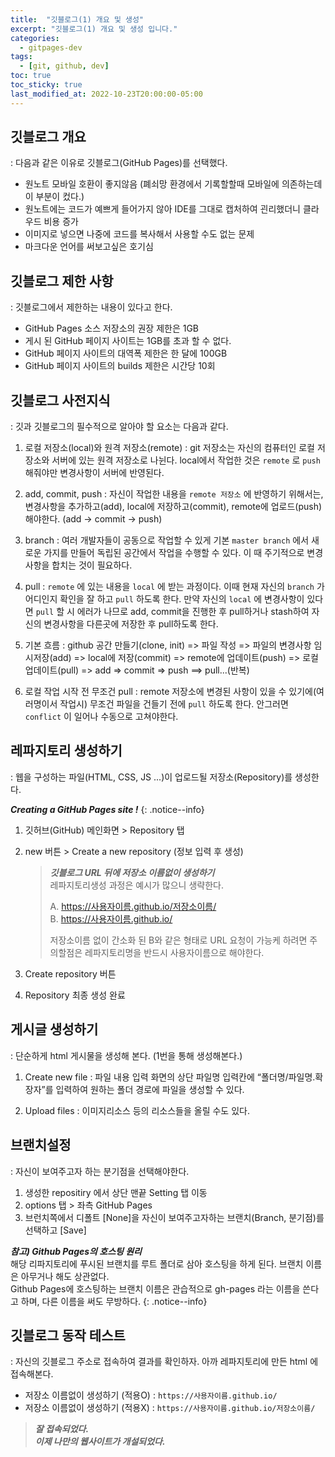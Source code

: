 ```yaml
---
title:  "깃블로그(1) 개요 및 생성"
excerpt: "깃블로그(1) 개요 및 생성 입니다."
categories:
  - gitpages-dev
tags:
  - [git, github, dev]
toc: true
toc_sticky: true
last_modified_at: 2022-10-23T20:00:00-05:00
---
```


## 깃블로그 개요
  : 다음과 같은 이유로 깃블로그(GitHub Pages)를 선택했다.

- 원노트 모바일 호환이 좋지않음 (폐쇠망 환경에서 기록할할때 모바일에 의존하는데 이 부분이 컸다.)
- 원노트에는 코드가 예쁘게 들어가지 않아 IDE를 그대로 캡처하여 괸리했더니 클라우드 비용 증가 
- 이미지로 넣으면 나중에 코드를 복사해서 사용할 수도 없는 문제
- 마크다운 언어를 써보고싶은 호기심
		
## 깃블로그 제한 사항
  : 깃블로그에서 제한하는 내용이 있다고 한다.

- GitHub Pages 소스 저장소의 권장 제한은 1GB
- 게시 된 GitHub 페이지 사이트는 1GB를 초과 할 수 없다.
- GitHub 페이지 사이트의 대역폭 제한은 한 달에 100GB
- GitHub 페이지 사이트의 builds 제한은 시간당 10회

## 깃블로그 사전지식
  : 깃과 깃블로그의 필수적으로 알아야 할 요소는 다음과 같다.

1. 로컬 저장소(local)와 원격 저장소(remote)
: git 저장소는 자신의 컴퓨터인 로컬 저장소와 서버에 있는 원격 저장소로 나뉜다. local에서 작업한 것은 `remote` 로 `push` 해줘야만 변경사항이 서버에 반영된다. 

2. add, commit, push
: 자신이 작업한 내용을 `remote 저장소` 에 반영하기 위해서는, 변경사항을 추가하고(add), local에 저장하고(commit), remote에 업로드(push) 해야한다. (add -> commit -> push)
 
3. branch
: 여러 개발자들이 공동으로 작업할 수 있게 기본 `master branch` 에서 새로운 가지를 만들어 독립된 공간에서 작업을 수행할 수 있다. 이 때 주기적으로 변경사항을 합치는 것이 필요하다.  
 
4. pull
: `remote` 에 있는 내용을 `local` 에 받는 과정이다. 이때 현재 자신의 `branch` 가 어디인지 확인을 잘 하고 `pull` 하도록 한다. 만약 자신의 `local` 에 변경사항이 있다면 `pull` 할 시 에러가 나므로 add, commit을 진행한 후 pull하거나 stash하여 자신의 변경사항을 다른곳에 저장한 후 pull하도록 한다. 
 
5. 기본 흐름
: github 공간 만들기(clone, init) => 파일 작성 => 파일의 변경사항 임시저장(add) => local에 저장(commit) => remote에 업데이트(push) => 로컬 업데이트(pull) => add => commit => push ==> pull...(반복)
 
6. 로컬 작업 시작 전 무조건 pull
: remote 저장소에 변경된 사항이 있을 수 있기에(여러명이서 작업시) 무조건 파일을 건들기 전에 `pull` 하도록 한다. 안그러면 `conflict` 이 일어나 수동으로 고쳐야한다.


## 레파지토리 생성하기
: 웹을 구성하는 파일(HTML, CSS, JS ...)이 업로드될 저장소(Repository)를 생성한다.

  ***Creating a GitHub Pages site !***
  {: .notice--info}

1. 깃허브(GitHub) 메인화면 > Repository 탭
2. new 버튼 > Create a new repository (정보 입력 후 생성)

    > ***깃블로그 URL 뒤에 저장소 이름없이 생성하기***  
    > 레파지토리생성 과정은 예시가 많으니 생략한다.  
    > 
    > A. https://사용자이름.github.io/저장소이름/  
    > B. https://사용자이름.github.io/  
    >  
    > 저장소이름 없이 간소화 된 B와 같은 형태로 URL 요청이 가능케 하려면
    > 주의할점은 레파지토리명을 반드시 사용자이름으로 해야한다.  
  
3. Create repository 버튼 
4. Repository 최종 생성 완료  


## 게시글 생성하기
  : 단순하게 html 게시물을 생성해 본다. (1번을 통해 생성해본다.)

1. Create new file
  : 파일 내용 입력 화면의 상단 파일명 입력칸에 “폴더명/파일명.확장자”를 입력하여 원하는 폴더 경로에 파일을 생성할 수 있다.

2. Upload files 
  : 이미지리소스 등의 리소스들을 올릴 수도 있다.


## 브랜치설정
: 자신이 보여주고자 하는 분기점을 선택해야한다.

1. 생성한 repositiry 에서 상단 맨끝 Setting 탭 이동
2. options 탭 > 좌측 GitHub Pages 
3. 브런치쪽에서 디폴트 [None]을 자신이 보여주고자하는 브랜치(Branch, 분기점)를 선택하고 [Save]

***참고) Github Pages의 호스팅 원리***  
해당 리파지토리에 푸시된 브랜치를 루트 폴더로 삼아 호스팅을 하게 된다.
브랜치 이름은 아무거나 해도 상관없다.  
Github Pages에 호스팅하는 브랜치 이름은 관습적으로 gh-pages 라는 이름을 쓴다고 하며, 다른 이름을 써도 무방하다. 
{: .notice--info}


## 깃블로그 동작 테스트
: 자신의 깃블로그 주소로 접속하여 결과를 확인하자. 아까 레파지토리에 만든 html 에 접속해본다.


- 저장소 이름없이 생성하기 (적용O)
: `https://사용자이름.github.io/`
- 저장소 이름없이 생성하기 (적용X)
: `https://사용자이름.github.io/저장소이름/`

> ***잘 접속되었다.***  
> ***이제 나만의 웹사이트가 개설되었다.***

